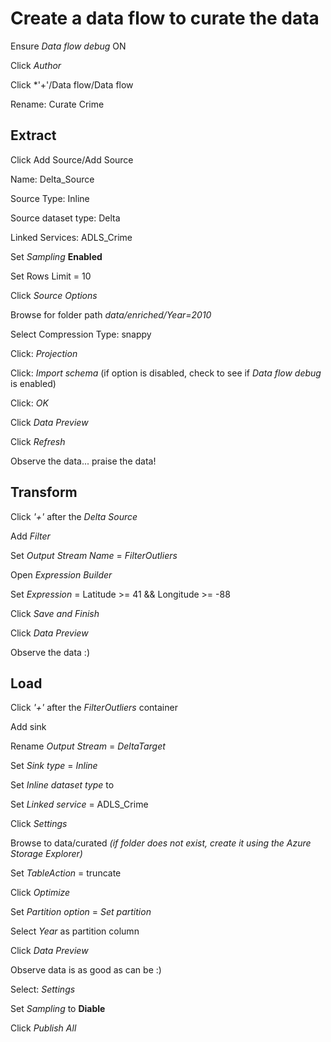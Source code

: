# Create a data flow to curate the data

Ensure *Data flow debug* ON

Click *Author*

Click *'+'/Data flow/Data flow

Rename: Curate Crime

## Extract 
Click Add Source/Add Source

Name: Delta_Source

Source Type: Inline

Source dataset type: Delta

Linked Services: ADLS_Crime

Set *Sampling* **Enabled**

Set Rows Limit = 10

Click *Source Options*

Browse for folder path *data/enriched/Year=2010*

Select Compression Type: snappy

Click: *Projection*

Click: *Import schema* (if option is disabled, check to see if *Data flow debug* is enabled)

Click: *OK*

Click *Data Preview* 

Click *Refresh*

Observe the data... praise the data!

## Transform

Click *'+'* after the *Delta Source*

Add *Filter*

Set *Output Stream Name* = *FilterOutliers*

Open *Expression Builder*

Set *Expression* = Latitude >= 41 && Longitude >= -88

Click *Save and Finish*

Click *Data Preview*

Observe the data :)

## Load

Click *'+'* after the *FilterOutliers* container

Add sink

Rename *Output Stream* = *DeltaTarget*

Set *Sink type* = *Inline*

Set *Inline dataset type* to 

Set *Linked service* = ADLS_Crime

Click *Settings*

Browse to data/curated *(if folder does not exist, create it using the Azure Storage Explorer)*

Set *TableAction* = truncate

Click *Optimize*

Set *Partition option* = *Set partition*

Select *Year* as partition column

Click *Data Preview*

Observe data is as good as can be :)

Select: *Settings*

Set *Sampling* to **Diable** 

Click *Publish All*
